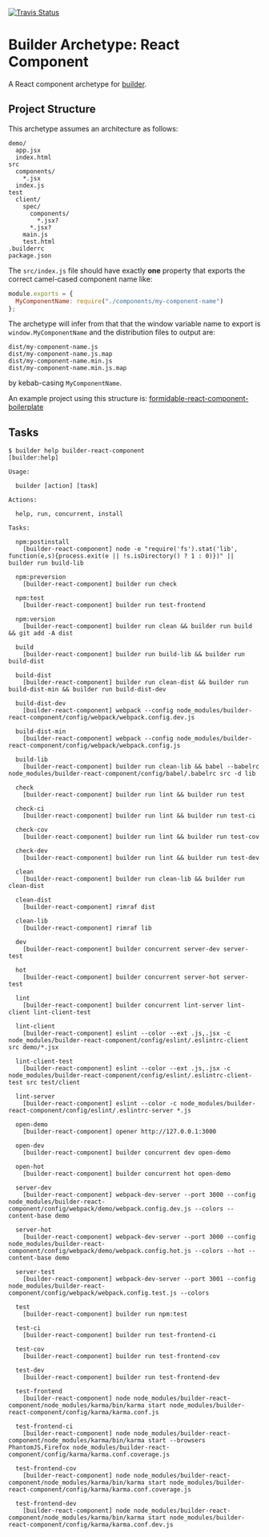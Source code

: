 [![Travis Status][trav_img]][trav_site]

Builder Archetype: React Component
==================================

A React component archetype for [builder][].

## Project Structure

This archetype assumes an architecture as follows:

```
demo/
  app.jsx
  index.html
src
  components/
    *.jsx
  index.js
test
  client/
    spec/
      components/
        *.jsx?
      *.jsx?
    main.js
    test.html
.builderrc
package.json
```

The `src/index.js` file should have exactly **one** property that exports the
correct camel-cased component name like:

```js
module.exports = {
  MyComponentName: require("./components/my-component-name")
};
```

The archetype will infer from that that the window variable name to export
is `window.MyComponentName` and the distribution files to output are:

```
dist/my-component-name.js
dist/my-component-name.js.map
dist/my-component-name.min.js
dist/my-component-name.min.js.map
```

by kebab-casing `MyComponentName`.

An example project using this structure is:
[formidable-react-component-boilerplate][]

## Tasks

```
$ builder help builder-react-component
[builder:help]

Usage:

  builder [action] [task]

Actions:

  help, run, concurrent, install

Tasks:

  npm:postinstall
    [builder-react-component] node -e "require('fs').stat('lib', function(e,s){process.exit(e || !s.isDirectory() ? 1 : 0)})" || builder run build-lib

  npm:preversion
    [builder-react-component] builder run check

  npm:test
    [builder-react-component] builder run test-frontend

  npm:version
    [builder-react-component] builder run clean && builder run build && git add -A dist

  build
    [builder-react-component] builder run build-lib && builder run build-dist

  build-dist
    [builder-react-component] builder run clean-dist && builder run build-dist-min && builder run build-dist-dev

  build-dist-dev
    [builder-react-component] webpack --config node_modules/builder-react-component/config/webpack/webpack.config.dev.js

  build-dist-min
    [builder-react-component] webpack --config node_modules/builder-react-component/config/webpack/webpack.config.js

  build-lib
    [builder-react-component] builder run clean-lib && babel --babelrc node_modules/builder-react-component/config/babel/.babelrc src -d lib

  check
    [builder-react-component] builder run lint && builder run test

  check-ci
    [builder-react-component] builder run lint && builder run test-ci

  check-cov
    [builder-react-component] builder run lint && builder run test-cov

  check-dev
    [builder-react-component] builder run lint && builder run test-dev

  clean
    [builder-react-component] builder run clean-lib && builder run clean-dist

  clean-dist
    [builder-react-component] rimraf dist

  clean-lib
    [builder-react-component] rimraf lib

  dev
    [builder-react-component] builder concurrent server-dev server-test

  hot
    [builder-react-component] builder concurrent server-hot server-test

  lint
    [builder-react-component] builder concurrent lint-server lint-client lint-client-test

  lint-client
    [builder-react-component] eslint --color --ext .js,.jsx -c node_modules/builder-react-component/config/eslint/.eslintrc-client src demo/*.jsx

  lint-client-test
    [builder-react-component] eslint --color --ext .js,.jsx -c node_modules/builder-react-component/config/eslint/.eslintrc-client-test src test/client

  lint-server
    [builder-react-component] eslint --color -c node_modules/builder-react-component/config/eslint/.eslintrc-server *.js

  open-demo
    [builder-react-component] opener http://127.0.0.1:3000

  open-dev
    [builder-react-component] builder concurrent dev open-demo

  open-hot
    [builder-react-component] builder concurrent hot open-demo

  server-dev
    [builder-react-component] webpack-dev-server --port 3000 --config  node_modules/builder-react-component/config/webpack/demo/webpack.config.dev.js --colors --content-base demo

  server-hot
    [builder-react-component] webpack-dev-server --port 3000 --config  node_modules/builder-react-component/config/webpack/demo/webpack.config.hot.js --colors --hot --content-base demo

  server-test
    [builder-react-component] webpack-dev-server --port 3001 --config node_modules/builder-react-component/config/webpack/webpack.config.test.js --colors

  test
    [builder-react-component] builder run npm:test

  test-ci
    [builder-react-component] builder run test-frontend-ci

  test-cov
    [builder-react-component] builder run test-frontend-cov

  test-dev
    [builder-react-component] builder run test-frontend-dev

  test-frontend
    [builder-react-component] node node_modules/builder-react-component/node_modules/karma/bin/karma start node_modules/builder-react-component/config/karma/karma.conf.js

  test-frontend-ci
    [builder-react-component] node node_modules/builder-react-component/node_modules/karma/bin/karma start --browsers PhantomJS,Firefox node_modules/builder-react-component/config/karma/karma.conf.coverage.js

  test-frontend-cov
    [builder-react-component] node node_modules/builder-react-component/node_modules/karma/bin/karma start node_modules/builder-react-component/config/karma/karma.conf.coverage.js

  test-frontend-dev
    [builder-react-component] node node_modules/builder-react-component/node_modules/karma/bin/karma start node_modules/builder-react-component/config/karma/karma.conf.dev.js
```

[builder]: https://github.com/FormidableLabs/builder
[formidable-react-component-boilerplate]: https://github.com/FormidableLabs/formidable-react-component-boilerplate
[trav_img]: https://api.travis-ci.org/FormidableLabs/builder-react-component.svg
[trav_site]: https://travis-ci.org/FormidableLabs/builder-react-component
